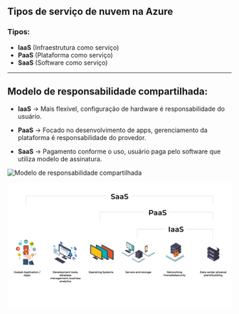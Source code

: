 
## Tipos de serviço de nuvem na Azure

### Tipos:
- **IaaS** (Infraestrutura como serviço)
- **PaaS** (Plataforma como serviço)
- **SaaS** (Software como serviço)

---

## Modelo de responsabilidade compartilhada:

- **IaaS** → Mais flexível, configuração de hardware é responsabilidade do usuário.

- **PaaS** → Focado no desenvolvimento de apps, gerenciamento da plataforma é responsabilidade do provedor.

- **SaaS** → Pagamento conforme o uso, usuário paga pelo software que utiliza modelo de assinatura.

![Modelo de responsabilidade compartilhada](download(1).jpeg)


![](60620c160aca0839d1e5038c_SaasPaaSIaaS.png)
